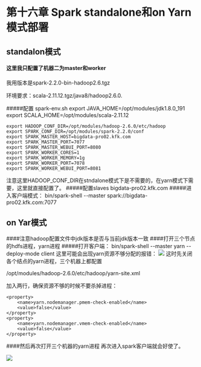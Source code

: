 # 第十六章 Spark standalone和on Yarn模式部署
## standalon模式
#### 这里我只配置了机器二为master和worker
我用版本是spark-2.2.0-bin-hadoop2.6.tgz

环境要求：scala-2.11.12.tgz/java8/hadoop2.6.0.

#####配置 spark-env.sh
    export JAVA_HOME=/opt/modules/jdk1.8.0_191
	export SCALA_HOME=/opt/modules/scala-2.11.12
	
	export HADOOP_CONF_DIR=/opt/modules/hadoop-2.6.0/etc/hadoop
	export SPARK_CONF_DIR=/opt/modules/spark-2.2.0/conf
	export SPARK_MASTER_HOST=bigdata-pro02.kfk.com
	export SPARK_MASTER_PORT=7077
	export SPARK_MASTER_WEBUI_PORT=8080
	export SPARK_WORKER_CORES=1
	export SPARK_WORKER_MEMORY=1g
	export SPARK_WORKER_PORT=7078
	export SPARK_WORKER_WEBUI_PORT=8081
注意这里HADOOP_CONF_DIR在stndalone模式下是不需要的，在yarn模式下需要，这里就直接配置了。
#####配置slaves
    bigdata-pro02.kfk.com
#####进入客户端模式：
    bin/spark-shell --master spark://bigdata-pro02.kfk.com:7077
## on Yar模式
####注意hadoop配置文件中jdk版本是否与当前jdk版本一致
####打开三个节点的hdfs进程，yarn进程
#####打开客户端：
    bin/spark-shell --master yarn --deploy-mode client
这里可能会出现yarn资源不够分配的报错：
![](https://img-blog.csdnimg.cn/20200519085604348.png?x-oss-process=image/watermark,type_ZmFuZ3poZW5naGVpdGk,shadow_10,text_aHR0cHM6Ly9ibG9nLmNzZG4ubmV0L3dlaXhpbl80NDQwODY5MA==,size_16,color_FFFFFF,t_70)
这时先关闭各个结点的yarn进程，三个机器上都配置

/opt/modules/hadoop-2.6.0/etc/hadoop/yarn-site.xml

加入两行，确保资源不够的时候不要杀掉进程：

    <property>
		<name>yarn.nodemanager.pmem-check-enabled</name>
		<value>false</value>
	</property>
	<property>
		<name>yarn.nodemanager.vmem-check-enabled</name>
		<value>false</value>
	</property>

####然后再次打开三个机器的yarn进程
再次进入spark客户端就会好使了。

![](https://img-blog.csdnimg.cn/20200519085921368.png?x-oss-process=image/watermark,type_ZmFuZ3poZW5naGVpdGk,shadow_10,text_aHR0cHM6Ly9ibG9nLmNzZG4ubmV0L3dlaXhpbl80NDQwODY5MA==,size_16,color_FFFFFF,t_70)

